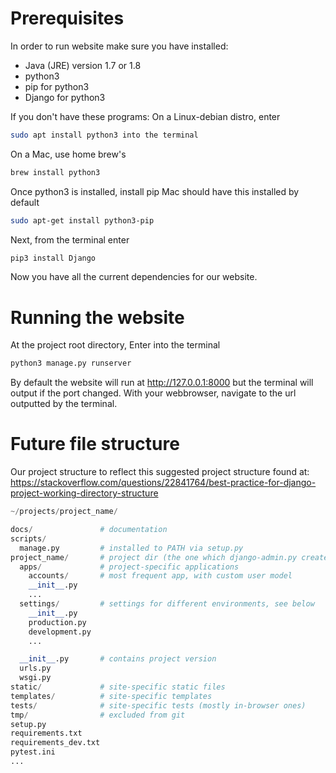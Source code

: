 # Prerequisites
In order to run website make sure you have installed:
* Java (JRE) version 1.7 or 1.8
* python3
* pip for python3
* Django for python3


If you don't have these programs:
On a Linux-debian distro, enter 
```bash
sudo apt install python3 into the terminal
```
On a Mac, use home brew's
```bash
brew install python3
```

Once python3 is installed, install pip
Mac should have this installed by default
```bash
sudo apt-get install python3-pip
```
Next, from the terminal enter
```bash
pip3 install Django
```
Now you have all the current dependencies for our website.

# Running the website
At the project root directory, Enter into the terminal
```bash
python3 manage.py runserver
```

By default the website will run at http://127.0.0.1:8000 but
the terminal will output if the port changed. With your webbrowser, navigate to the url outputted by the terminal.

# Future file structure
Our project structure to reflect this suggested project structure found at:
https://stackoverflow.com/questions/22841764/best-practice-for-django-project-working-directory-structure 

```python
~/projects/project_name/

docs/               # documentation
scripts/
  manage.py         # installed to PATH via setup.py
project_name/       # project dir (the one which django-admin.py creates)
  apps/             # project-specific applications
    accounts/       # most frequent app, with custom user model
    __init__.py
    ...
  settings/         # settings for different environments, see below
    __init__.py
    production.py
    development.py
    ...

  __init__.py       # contains project version
  urls.py
  wsgi.py
static/             # site-specific static files
templates/          # site-specific templates
tests/              # site-specific tests (mostly in-browser ones)
tmp/                # excluded from git
setup.py
requirements.txt
requirements_dev.txt
pytest.ini
...
```
